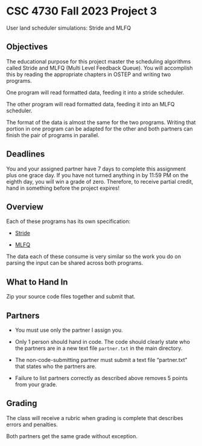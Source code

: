 # CSC 4730 Fall 2023 Project 3

User land scheduler simulations: Stride and MLFQ

## Objectives

The educational purpose for this project master the scheduling
algorithms called Stride and MLFQ (Multi Level Feedback Queue).
You will accomplish this by reading the appropriate chapters in
OSTEP and writing two programs.

One program will read formatted data, feeding it into a stride
scheduler.

The other program will read formatted data, feeding it into an MLFQ
scheduler.

The format of the data is almost the same for the two programs. Writing that
portion in one program can be adapted for the other and both partners can
finish the pair of programs in parallel.

## Deadlines

You and your assigned partner have 7 days to complete this assignment
plus one grace day. If you have not turned anything in by 11:59 PM on
the eighth day, you will win a grade of zero. Therefore, to receive
partial credit, hand in something before the project expires!

## Overview

Each of these programs has its own specification:

* [Stride](./stride.md)

* [MLFQ](./mlfq.md)

The data each of these consume is very similar so the work you do on
parsing the input can be shared across both programs.

## What to Hand In

Zip your source code files together and submit that.

## Partners

* You must use only the partner I assign you.

* Only 1 person should hand in code. The code should clearly state who
  the partners are in a new text file `partner.txt` in the main
  directory.

* The non-code-submitting partner must submit a text file “partner.txt”
  that states who the partners are.

* Failure to list partners correctly as described above removes 5 points
  from your grade.

## Grading

The class will receive a rubric when grading is complete that describes
errors and penalties.

Both partners get the same grade without exception.
